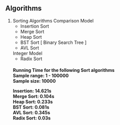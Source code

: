 ## Algorithms 

<ol>
	<li>Sorting Algorithms
		Comparison Model
		<ul>
			<li>
				Insertion Sort
			</li>
			<li>
				Merge Sort
			</li>
			<li>
			    Heap Sort
		    </li>
		    <li>
		        BST Sort [ Binary Search Tree ]
		    </li>
		    <li>
		    	AVL Sort
		    </li>
		</ul>
		Integer Model
		<ul>
			<li>
				Radix Sort
			</li>
		</ul>
		<h4>
			Running Time for the following Sort algorithms<br/>
			Sample range: 1 - 100000<br/>
			Sample size: 10000<br/>
			<p>
				Insertion: 		14.621s<br/>
				Merge Sort: 	0.104s<br/>
				Heap Sort: 		0.233s<br/>
				BST Sort: 		0.081s<br/>
				AVL Sort: 		0.345s<br/>
				Radix Sort: 	0.03s<br/>
			</p>
		</h4>
	</li>
</ol>